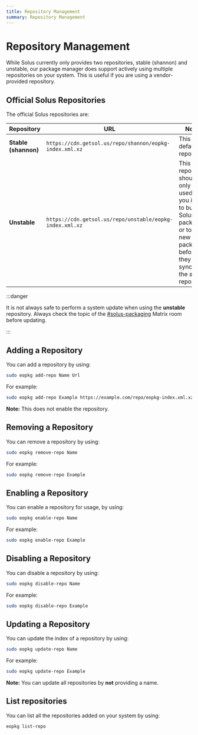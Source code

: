 ```yaml
---
title: Repository Management
summary: Repository Management
---
```


# Repository Management

While Solus currently only provides two repositories, stable (shannon) and unstable, our package manager does support actively using multiple repositories on your system. This is useful if you are using a vendor-provided repository.

## Official Solus Repositories

The official Solus repositories are:

| Repository           | URL                                                      | Notes                                                                                                                                                |
| -------------------- | -------------------------------------------------------- | ---------------------------------------------------------------------------------------------------------------------------------------------------- |
| **Stable (shannon)** | `https://cdn.getsol.us/repo/shannon/eopkg-index.xml.xz`  | This is the default repository.                                                                                                                      |
| **Unstable**         | `https://cdn.getsol.us/repo/unstable/eopkg-index.xml.xz` | This repository should only be used if you intend to build Solus packages or to test new packages before they are synced to the _stable_ repository. |

:::danger

It is not always safe to perform a system update when using the **unstable** repository. Always check the topic of the [#solus-packaging](https://matrix.to/#/#solus-packaging:matrix.org) Matrix room before updating.

:::

## Adding a Repository

You can add a repository by using:

```bash
sudo eopkg add-repo Name Url
```

For example:

```bash
sudo eopkg add-repo Example https://example.com/repo/eopkg-index.xml.xz
```

**Note:** This does not enable the repository.

## Removing a Repository

You can remove a repository by using:

```bash
sudo eopkg remove-repo Name
```

For example:

```bash
sudo eopkg remove-repo Example
```

## Enabling a Repository

You can enable a repository for usage, by using:

```bash
sudo eopkg enable-repo Name
```

For example:

```bash
sudo eopkg enable-repo Example
```

## Disabling a Repository

You can disable a repository by using:

```bash
sudo eopkg disable-repo Name
```

For example:

```bash
sudo eopkg disable-repo Example
```

## Updating a Repository

You can update the index of a repository by using:

```bash
sudo eopkg update-repo Name
```

For example:

```bash
sudo eopkg update-repo Example
```

**Note:** You can update all repositories by **not** providing a name.

## List repositories

You can list all the repositories added on your system by using:

```bash
eopkg list-repo
```
